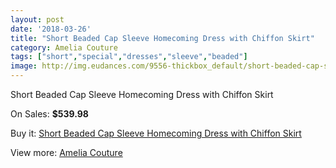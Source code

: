 ```yaml
---
layout: post
date: '2018-03-26'
title: "Short Beaded Cap Sleeve Homecoming Dress with Chiffon Skirt"
category: Amelia Couture
tags: ["short","special","dresses","sleeve","beaded"]
image: http://img.eudances.com/9556-thickbox_default/short-beaded-cap-sleeve-homecoming-dress-with-chiffon-skirt.jpg
---
```

Short Beaded Cap Sleeve Homecoming Dress with Chiffon Skirt

On Sales: **$539.98**
<a href="https://www.eudances.com/en/amelia-couture/3162-short-beaded-cap-sleeve-homecoming-dress-with-chiffon-skirt.html"><amp-img layout="responsive" width="600" height="600" src="//img.eudances.com/9556-thickbox_default/short-beaded-cap-sleeve-homecoming-dress-with-chiffon-skirt.jpg" alt="Short Beaded Cap Sleeve Homecoming Dress with Chiffon Skirt 0" /></a>
<a href="https://www.eudances.com/en/amelia-couture/3162-short-beaded-cap-sleeve-homecoming-dress-with-chiffon-skirt.html"><amp-img layout="responsive" width="600" height="600" src="//img.eudances.com/9565-thickbox_default/short-beaded-cap-sleeve-homecoming-dress-with-chiffon-skirt.jpg" alt="Short Beaded Cap Sleeve Homecoming Dress with Chiffon Skirt 1" /></a>
<a href="https://www.eudances.com/en/amelia-couture/3162-short-beaded-cap-sleeve-homecoming-dress-with-chiffon-skirt.html"><amp-img layout="responsive" width="600" height="600" src="//img.eudances.com/9564-thickbox_default/short-beaded-cap-sleeve-homecoming-dress-with-chiffon-skirt.jpg" alt="Short Beaded Cap Sleeve Homecoming Dress with Chiffon Skirt 2" /></a>
<a href="https://www.eudances.com/en/amelia-couture/3162-short-beaded-cap-sleeve-homecoming-dress-with-chiffon-skirt.html"><amp-img layout="responsive" width="600" height="600" src="//img.eudances.com/9563-thickbox_default/short-beaded-cap-sleeve-homecoming-dress-with-chiffon-skirt.jpg" alt="Short Beaded Cap Sleeve Homecoming Dress with Chiffon Skirt 3" /></a>
<a href="https://www.eudances.com/en/amelia-couture/3162-short-beaded-cap-sleeve-homecoming-dress-with-chiffon-skirt.html"><amp-img layout="responsive" width="600" height="600" src="//img.eudances.com/9562-thickbox_default/short-beaded-cap-sleeve-homecoming-dress-with-chiffon-skirt.jpg" alt="Short Beaded Cap Sleeve Homecoming Dress with Chiffon Skirt 4" /></a>
<a href="https://www.eudances.com/en/amelia-couture/3162-short-beaded-cap-sleeve-homecoming-dress-with-chiffon-skirt.html"><amp-img layout="responsive" width="600" height="600" src="//img.eudances.com/9561-thickbox_default/short-beaded-cap-sleeve-homecoming-dress-with-chiffon-skirt.jpg" alt="Short Beaded Cap Sleeve Homecoming Dress with Chiffon Skirt 5" /></a>
<a href="https://www.eudances.com/en/amelia-couture/3162-short-beaded-cap-sleeve-homecoming-dress-with-chiffon-skirt.html"><amp-img layout="responsive" width="600" height="600" src="//img.eudances.com/9560-thickbox_default/short-beaded-cap-sleeve-homecoming-dress-with-chiffon-skirt.jpg" alt="Short Beaded Cap Sleeve Homecoming Dress with Chiffon Skirt 6" /></a>
<a href="https://www.eudances.com/en/amelia-couture/3162-short-beaded-cap-sleeve-homecoming-dress-with-chiffon-skirt.html"><amp-img layout="responsive" width="600" height="600" src="//img.eudances.com/9559-thickbox_default/short-beaded-cap-sleeve-homecoming-dress-with-chiffon-skirt.jpg" alt="Short Beaded Cap Sleeve Homecoming Dress with Chiffon Skirt 7" /></a>
<a href="https://www.eudances.com/en/amelia-couture/3162-short-beaded-cap-sleeve-homecoming-dress-with-chiffon-skirt.html"><amp-img layout="responsive" width="600" height="600" src="//img.eudances.com/9558-thickbox_default/short-beaded-cap-sleeve-homecoming-dress-with-chiffon-skirt.jpg" alt="Short Beaded Cap Sleeve Homecoming Dress with Chiffon Skirt 8" /></a>
<a href="https://www.eudances.com/en/amelia-couture/3162-short-beaded-cap-sleeve-homecoming-dress-with-chiffon-skirt.html"><amp-img layout="responsive" width="600" height="600" src="//img.eudances.com/9557-thickbox_default/short-beaded-cap-sleeve-homecoming-dress-with-chiffon-skirt.jpg" alt="Short Beaded Cap Sleeve Homecoming Dress with Chiffon Skirt 9" /></a>

Buy it: [Short Beaded Cap Sleeve Homecoming Dress with Chiffon Skirt](https://www.eudances.com/en/amelia-couture/3162-short-beaded-cap-sleeve-homecoming-dress-with-chiffon-skirt.html "Short Beaded Cap Sleeve Homecoming Dress with Chiffon Skirt")

View more: [Amelia Couture](https://www.eudances.com/en/54-Amelia-Couture "Amelia Couture")